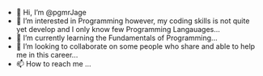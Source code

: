 - 👋 Hi, I’m @pgmrJage
- 👀 I’m interested in Programming however, my coding skills is not quite yet develop and I only know few Programming Langauages...
- 🌱 I’m currently learning the Fundamentals of Programming...
- 💞️ I’m looking to collaborate on some people who share and able to help me in this career...
- 📫 How to reach me ...

<!---
pgmrJage/pgmrJage is a ✨ special ✨ repository because its `README.md` (this file) appears on your GitHub profile.
You can click the Preview link to take a look at your changes.
--->

